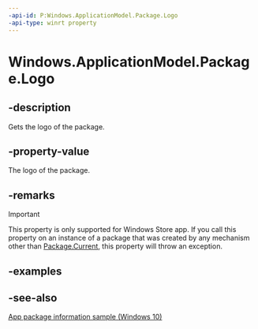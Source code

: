 ----api-id: P:Windows.ApplicationModel.Package.Logo
-api-type: winrt property
---<!-- Property syntaxpublic Windows.Foundation.Uri Logo { get; }--># Windows.ApplicationModel.Package.Logo## -descriptionGets the logo of the package.## -property-valueThe logo of the package.## -remarks> [!IMPORTANT]> This property is only supported for Windows Store app. If you call this property on an instance of a package that was created by any mechanism other than [Package.Current](package_current.md), this property will throw an exception.## -examples## -see-also[App package information sample (Windows 10)](http://go.microsoft.com/fwlink/p/?LinkId=620581)